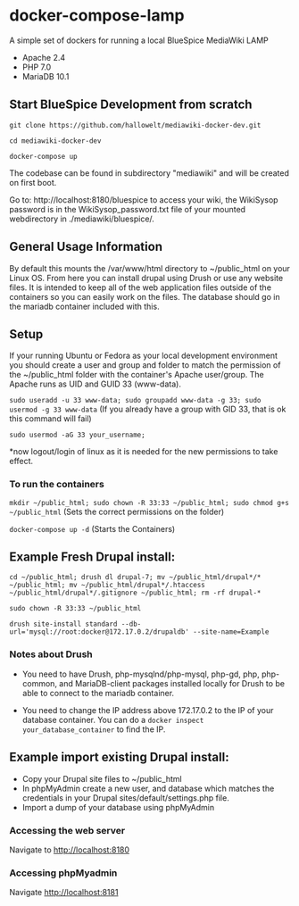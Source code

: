 # docker-compose-lamp
A simple set of dockers for running a local BlueSpice MediaWiki LAMP
- Apache 2.4
- PHP 7.0
- MariaDB 10.1

## Start BlueSpice Development from scratch

`git clone https://github.com/hallowelt/mediawiki-docker-dev.git`

`cd mediawiki-docker-dev`

`docker-compose up`

The codebase can be found in subdirectory "mediawiki" and will be created on first boot. 

Go to: http://localhost:8180/bluespice to access your wiki, the WikiSysop password is in the WikiSysop_password.txt file of your mounted webdirectory in ./mediawiki/bluespice/.

## General Usage Information

By default this mounts the /var/www/html directory to ~/public_html on your Linux OS.  From here you can install drupal using Drush or use any website files. It is intended to keep all of the web application files outside of the containers so you can easily work on the files. The database should go in the mariadb container included with this.

## Setup

If your running Ubuntu or Fedora as your local development environment you should create a user and group and folder to match the permission of the ~/public_html folder with the container's Apache user/group. The Apache runs as UID and GUID 33 (www-data).

`sudo useradd -u 33 www-data; sudo groupadd www-data -g 33; sudo usermod -g 33 www-data` (If you already have a group with GID 33, that is ok this command will fail)

`sudo usermod -aG 33 your_username;`

*now logout/login of linux as it is needed for the new permissions to take effect.

### To run the containers

`mkdir ~/public_html; sudo chown -R 33:33 ~/public_html; sudo chmod g+s ~/public_html`  (Sets the correct permissions on the folder)

`docker-compose up -d` (Starts the Containers)



## Example Fresh Drupal install:

`cd ~/public_html; drush dl drupal-7; mv ~/public_html/drupal*/* ~/public_html; mv ~/public_html/drupal*/.htaccess ~/public_html/drupal*/.gitignore ~/public_html; rm -rf drupal-*`

`sudo chown -R 33:33 ~/public_html`

`drush site-install standard --db-url='mysql://root:docker@172.17.0.2/drupaldb' --site-name=Example`

### Notes about Drush
* You need to have Drush, php-mysqlnd/php-mysql, php-gd, php, php-common, and MariaDB-client packages installed locally for Drush to be able to connect to the mariadb container.

* You need to change the IP address above 172.17.0.2 to the IP of your database container. You can do a `docker inspect your_database_container` to find the IP.

## Example import existing Drupal install:

-  Copy your Drupal site files to ~/public_html
-  In phpMyAdmin create a new user, and database which matches the credentials in your Drupal sites/default/settings.php file.
-  Import a dump of your database using phpMyAdmin

### Accessing the web server

Navigate to [http://localhost:8180](http://localhost:8180)

### Accessing phpMyadmin

Navigate [http://localhost:8181](http://localhost:8181)

